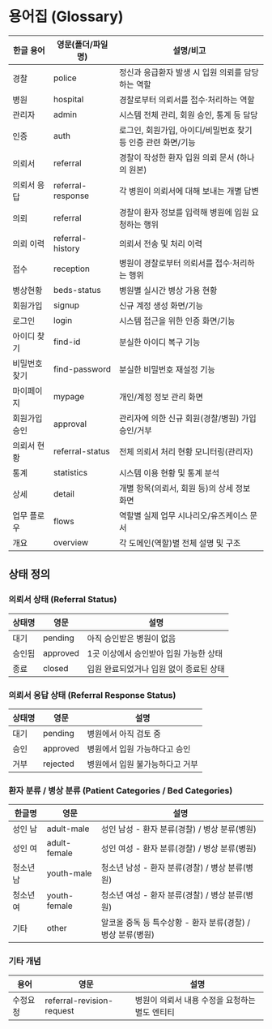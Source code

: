 # 용어집 (Glossary)

| 한글 용어         | 영문(폴더/파일명)         | 설명/비고 |
|------------------|--------------------------|-----------| 
| 경찰             | police                   | 정신과 응급환자 발생 시 입원 의뢰를 담당하는 역할 |
| 병원             | hospital                 | 경찰로부터 의뢰서를 접수·처리하는 역할 |
| 관리자           | admin                    | 시스템 전체 관리, 회원 승인, 통계 등 담당 |
| 인증             | auth                    | 로그인, 회원가입, 아이디/비밀번호 찾기 등 인증 관련 화면/기능 |
| 의뢰서            | referral                | 경찰이 작성한 환자 입원 의뢰 문서 (하나의 원본)
| 의뢰서 응답       | referral-response         | 각 병원이 의뢰서에 대해 보내는 개별 답변
| 의뢰            | referral                 | 경찰이 환자 정보를 입력해 병원에 입원 요청하는 행위|
| 의뢰 이력        | referral-history         | 의뢰서 전송 및 처리 이력 |
| 접수             | reception                | 병원이 경찰로부터 의뢰서를 접수·처리하는 행위 |
| 병상현황         | beds-status              | 병원별 실시간 병상 가용 현황 |
| 회원가입         | signup                   | 신규 계정 생성 화면/기능 |
| 로그인           | login                    | 시스템 접근을 위한 인증 화면/기능 |
| 아이디 찾기      | find-id                  | 분실한 아이디 복구 기능 |
| 비밀번호 찾기    | find-password            | 분실한 비밀번호 재설정 기능 |
| 마이페이지       | mypage                   | 개인/계정 정보 관리 화면 |
| 회원가입 승인    | approval                 | 관리자에 의한 신규 회원(경찰/병원) 가입 승인/거부 |
| 의뢰서 현황      | referral-status          | 전체 의뢰서 처리 현황 모니터링(관리자) |
| 통계             | statistics               | 시스템 이용 현황 및 통계 분석 |
| 상세             | detail                   | 개별 항목(의뢰서, 회원 등)의 상세 정보 화면 |
| 업무 플로우      | flows                    | 역할별 실제 업무 시나리오/유즈케이스 문서 |
| 개요             | overview                 | 각 도메인(역할)별 전체 설명 및 구조 |



## 상태 정의

### 의뢰서 상태 (Referral Status)
| 상태명 | 영문 | 설명 |
|--------|------|------|
| 대기 | pending | 아직 승인받은 병원이 없음 |
| 승인됨 | approved | 1곳 이상에서 승인받아 입원 가능한 상태 |
| 종료 | closed | 입원 완료되었거나 입원 없이 종료된 상태 |

### 의뢰서 응답 상태 (Referral Response Status)
| 상태명 | 영문 | 설명 |
|--------|------|------|
| 대기 | pending | 병원에서 아직 검토 중 |
| 승인 | approved | 병원에서 입원 가능하다고 승인 |
| 거부 | rejected | 병원에서 입원 불가능하다고 거부 |

### 환자 분류 / 병상 분류 (Patient Categories / Bed Categories)
| 한글명 | 영문 | 설명 |
|--------|------|------|
| 성인 남 | adult-male | 성인 남성 - 환자 분류(경찰) / 병상 분류(병원) |
| 성인 여 | adult-female | 성인 여성 - 환자 분류(경찰) / 병상 분류(병원) |
| 청소년 남 | youth-male | 청소년 남성 - 환자 분류(경찰) / 병상 분류(병원) |
| 청소년 여 | youth-female | 청소년 여성 - 환자 분류(경찰) / 병상 분류(병원) |
| 기타 | other | 알코올 중독 등 특수상황 - 환자 분류(경찰) / 병상 분류(병원) |

### 기타 개념
| 용어 | 영문 | 설명 |
|------|------|------|
| 수정요청 | referral-revision-request | 병원이 의뢰서 내용 수정을 요청하는 별도 엔티티 |